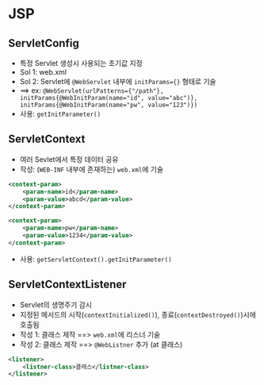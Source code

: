 # JSP

## ServletConfig

* 특정 Servlet 생성시 사용되는 초기값 지정
* Sol 1: web.xml
* Sol 2: Servlet에 `@WebServlet` 내부에 `initParams={}` 형태로 기술
* ==> ex: `@WebServlet(urlPatterns={"/path"}, initParams{@WebInitParam(name="id", value="abc")}, initParams{@WebInitParam(name="pw", value="123")})`
* 사용: `getInitParameter()`



## ServletContext

* 여러 Sevlet에서 특정 데이터 공유
* 작성: (`WEB-INF` 내부에 존재하는) `web.xml`에 기술 

```xml
<context-param>
	<param-name>id</param-name>
    <param-value>abcd</param-value>
</context-param>

<context-param>
    <param-name>pw</param-name>
    <param-value>1234</param-value>
</context-param>
```

* 사용: `getServletContext().getInitParameter()`



## ServletContextListener

* Servlet의 생명주기 감시
* 지정된 메서드의 시작(`contextInitialized()`), 종료(`contextDestroyed()`)시에 호출됨
* 작성 1: 클래스 제작 ==> `web.xml`에 리스너 기술
* 작성 2: 클래스 제작 ==> `@WebListner` 추가 (at 클래스)

```xml
<listener>
	<listner-class>클래스</listner-class>
</listener>
```

